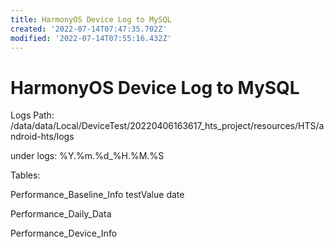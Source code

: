 ```yaml
---
title: HarmonyOS Device Log to MySQL
created: '2022-07-14T07:47:35.702Z'
modified: '2022-07-14T07:55:16.432Z'
---
```


# HarmonyOS Device Log to MySQL

Logs Path:
/data/data/Local/DeviceTest/20220406163617_hts_project/resources/HTS/android-hts/logs

under logs:
%Y.%m.%d_%H.%M.%S

Tables:

Performance_Baseline_Info
testValue date

Performance_Daily_Data


Performance_Device_Info




